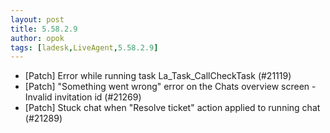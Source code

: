 ```yaml
---
layout: post
title: 5.58.2.9
author: opok
tags: [ladesk,LiveAgent,5.58.2.9]
---
```


- [Patch] Error while running task La_Task_CallCheckTask (#21119)
- [Patch] "Something went wrong" error on the Chats overview screen - Invalid invitation id (#21269)
- [Patch] Stuck chat when "Resolve ticket" action applied to running chat (#21289)
